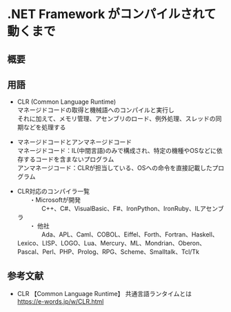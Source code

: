 # .NET Framework がコンパイルされて動くまで
## 概要

## 用語
* CLR (Common Language Runtime)<br>
マネージドコードの取得と機械語へのコンパイルと実行し<br>
それに加えて、メモリ管理、アセンブリのロード、例外処理、スレッドの同期などを処理する<br>

* マネージドコードとアンマネージドコード<br>
マネージドコード：IL(中間言語)のみで構成され、特定の機種やOSなどに依存するコードを含まないプログラム<br>
アンマネージコード：CLRが担当している、OSへの命令を直接記載したプログラム<br>

* CLR対応のコンパイラ一覧<br>
　　・Microsoftが開発<br>
　　　　C++、C#、VisualBasic、F#、IronPython、IronRuby、ILアセンブラ<br>
　　・ 他社<br>
　　　　Ada、APL、Caml、COBOL、Eiffel、Forth、Fortran、Haskell、Lexico、LISP、LOGO、Lua、Mercury、ML、Mondrian、Oberon、Pascal、Perl、PHP、Prolog、RPG、Scheme、Smalltalk、Tcl/Tk<br>

## 参考文献
* CLR 【Common Language Runtime】 共通言語ランタイムとは<br>
https://e-words.jp/w/CLR.html

